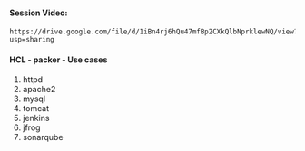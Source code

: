 #### Session Video:
    https://drive.google.com/file/d/1iBn4rj6hQu47mfBp2CXkQlbNprklewNQ/view?usp=sharing    

#### HCL - packer - Use cases

1. httpd
2. apache2
3. mysql
4. tomcat
5. jenkins
6. jfrog
7. sonarqube

